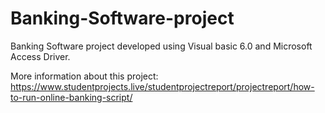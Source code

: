 # Banking-Software-project
Banking Software project developed using Visual basic 6.0 and Microsoft Access Driver.
<br>

More information about this project: 
https://www.studentprojects.live/studentprojectreport/projectreport/how-to-run-online-banking-script/

